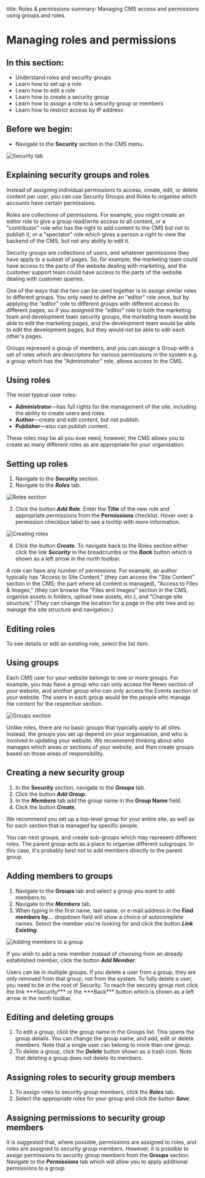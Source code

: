 title: Roles & permissions
summary: Managing CMS access and permissions using groups and roles.

# Managing roles and permissions

## In this section:

* Understand roles and security groups
* Learn how to set up a role
* Learn how to edit a role
* Learn how to create a security group
* Learn how to assign a role to a security group or members
* Learn how to restrict access by IP address

## Before we begin:

* Navigate to the **Security** section in the CMS menu.

![Security tab](/_images/security_pane_main_view.png)

## Explaining security groups and roles

Instead of assigning individual permissions to access, create, edit, or delete content per user, you can use Security Groups and Roles to organise which accounts have certain permissions.

Roles are collections of permissions. For example, you might create an editor role to give a group read/write access to all content, or a "contributor" role who has the right to add content to the CMS but not to publish it, or a "spectator" role which gives a person a right to view the backend of the CMS, but not any ability to edit it.

Security groups are collections of users, and whatever permissions they have apply to a subset of pages. So, for example, the marketing team could have access to the parts of the website dealing with marketing, and the customer support team could have access to the parts of the website dealing with customer queries.

One of the ways that the two can be used together is to assign similar roles to different groups. You only need to define an "editor" role once, but by applying the "editor" role to different groups with different access to different pages, so if you assigned the "editor" role to both the marketing team and development team security groups, the marketing team would be able to edit the marketing pages, and the development team would be able to edit the development pages, but they would not be able to edit each other's pages.

<div class="note" markdown="1">Groups represent a group of members, and you can assign a Group with a set of roles which are descriptors for various permissions in the system e.g. a group which has the "Administrator" role, allows access to the CMS.</div>

## Using roles

The most typical user roles:

* **Administrator**—has full rights for the management of the site, including the ability to create users and roles.
* **Author**—create and edit content, but not publish.
* **Publisher**—also can publish content.

These roles may be all you ever need, however, the CMS allows you to create as many different roles as are appropriate for your organisation.

## Setting up roles

1. Navigate to the **Security** section.
2. Navigate to the ***Roles*** tab.

![Roles section](/_images/roles-pane.png)

3. Click the button ***Add Role***. Enter the **Title** of the new role and appropriate permissions from the **Permissions** checklist. Hover over a permission checkbox label to see a tooltip with more information.

![Creating roles](/_images/creating-roles.png)

4. Click the button ***Create***.
To navigate back to the Roles section either click the link ***Security*** in the breadcrumbs or the ***Back*** button which is shown as a left arrow in the north toolbar.

<div class="note" markdown="1">
A role can have any number of permissions. For example, an author typically has "Access to Site Content," (they can access the "Site Content" section in the CMS; the part where all content is managed), "Access to Files & Images," (they can browse the "Files and Images" section in the CMS, organise assets in folders, upload new assets, etc.), and "Change site structure," (They can change the location for a page in the site tree and so manage the site structure and navigation.)
</div>

## Editing roles

To see details or edit an existing role, select the list item.

## Using groups

Each CMS user for your website belongs to one or more groups. For example, you may have a group who can only access the News section of your website, and another group who can only access the Events section of your website. The users in each group would be the people who manage the content for the respective section.

![Groups section](/_images/groups-pane.png)

Unlike roles, there are no basic groups that typically apply to all sites. Instead, the groups you set up depend on your organisation, and who is involved in updating your website. We recommend thinking about who manages which areas or sections of your website, and then create groups based on those areas of responsibility.

## Creating a new security group

1. In the **Security** section, navigate to the ***Groups*** tab.
2. Click the button ***Add Group***.
3. In the ***Members*** tab add the group name in the **Group Name** field.
4. Click the button ***Create***.

<div class="note" markdown="1">
We recommend you set up a top-level group for your entire site, as well as for each section that is managed by specific people.
</div>

You can nest groups, and create sub-groups which may represent different roles. The parent group acts as a place to organise different subgroups. In this case, it's probably best not to add members directly to the parent group.

## Adding members to groups

1. Navigate to the **Groups** tab and select a group you want to add members to.
2. Navigate to the ***Members*** tab.
3. When typing in the first name, last name, or e-mail address in the **Find members by...** dropdown field will show a choice of autocomplete names. Select the member you're looking for and click the button ***Link Existing***.

![Adding members to a group](/_images/adding-member-to-group.png)

If you wish to add a new member instead of choosing from an already established member, click the button ***Add Member***.

<div class="note" markdown="1">
Users can be in multiple groups. If you delete a user from a group, they are only removed from that group, not from the system. To fully delete a user, you need to be in the root of Security. To reach the security group root click the link ***Security*** or the ***Back*** button which is shown as a left arrow in the north toolbar.
</div>

## Editing and deleting groups

1. To edit a group, click the group name in the Groups list. This opens the group details. You can change the group name, and add, edit or delete members. Note that a single user can belong to more than one group.
2. To delete a group, click the ***Delete*** button shown as a trash icon. Note that deleting a group does not delete its members.

## Assigning roles to security group members

1. To assign roles to security group members, click the ***Roles*** tab.
2. Select the appropriate roles for your group and click the button ***Save***.

## Assigning permissions to security group members

It is suggested that, where possible, permissions are assigned to roles, and roles are assigned to security group members. However, it is possible to assign permissions to security group members from the **Groups** section. Navigate to the ***Permissions*** tab which will allow you to apply additional permissions to a group.
